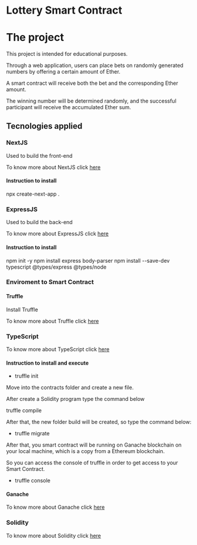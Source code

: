 # Lottery Smart Contract

# The project

This project is intended for educational purposes. 

Through a web application, users can place bets on randomly generated numbers by offering a certain amount of Ether. 

A smart contract will receive both the bet and the corresponding Ether amount. 

The winning number will be determined randomly, and the successful participant will receive the accumulated Ether sum.

## Tecnologies applied

### NextJS 

Used to build the front-end

To know more about NextJS click [here](https://nextjs.org/)

#### Instruction to install

npx create-next-app .

### ExpressJS 

Used to build the back-end

To know more about ExpressJS click [here](https://expressjs.com/)

#### Instruction to install

npm init -y
npm install express body-parser
npm install --save-dev typescript @types/express @types/node


### Enviroment to Smart Contract

#### Truffle

Install Truffle

To know more about Truffle click [here](https://trufflesuite.com/)

### TypeScript

To know more about TypeScript click [here](https://www.typescriptlang.org/)

#### Instruction to install and execute

* truffle init

Move into the contracts folder and create a new file.

After create a Solidity program type the command below

truffle compile

After that, the new folder build will be created, so type the command below:

* truffle migrate

After that, you smart contract will be running on Ganache blockchain on your local machine, which is a copy from a Ethereum blockchain.

So you can access the console of truffle in order to get access to your Smart Contract.

* truffle console

#### Ganache

To know more about Ganache click [here](https://trufflesuite.com/ganache/)

### Solidity

To know more about Solidity click [here](https://soliditylang.org/)
